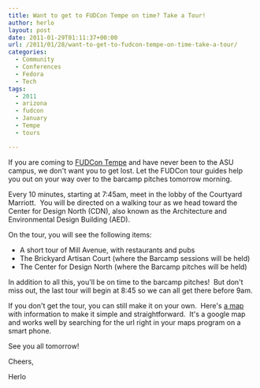 ```yaml
---
title: Want to get to FUDCon Tempe on time? Take a Tour!
author: herlo
layout: post
date: 2011-01-29T01:11:37+00:00
url: /2011/01/28/want-to-get-to-fudcon-tempe-on-time-take-a-tour/
categories:
  - Community
  - Conferences
  - Fedora
  - Tech
tags:
  - 2011
  - arizona
  - fudcon
  - January
  - Tempe
  - tours

---
```

If you are coming to [FUDCon Tempe][1] and have never been to the ASU campus, we don't want you to get lost. Let the FUDCon tour guides help you out on your way over to the barcamp pitches tomorrow morning.

Every 10 minutes, starting at 7:45am, meet in the lobby of the Courtyard Marriott.  You will be directed on a walking tour as we head toward the Center for Design North (CDN), also known as the Architecture and Environmental Design Building (AED).

On the tour, you will see the following items:

  * A short tour of Mill Avenue, with restaurants and pubs
  * The Brickyard Artisan Court (where the Barcamp sessions will be held)
  * The Center for Design North (where the Barcamp pitches will be held)

In addition to all this, you'll be on time to the barcamp pitches!  But don't miss out, the last tour will begin at 8:45 so we can all get there before 9am.

If you don't get the tour, you can still make it on your own.  Here's [a map][2] with information to make it simple and straightforward.  It's a google map and works well by searching for the url right in your maps program on a smart phone.

See you all tomorrow!

Cheers,

Herlo

 [1]: https://fedoraproject.org/wiki/FUDCon:Tempe_2011
 [2]: http://ur1.ca/31gne